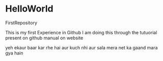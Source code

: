 # HelloWorld
FirstRepository

This is my first Experience in Github
I am doing this through the tutuorial present on github manual on website

yeh ekaur baar kar rhe hai aur kuch nhi aur sala mera net ka gaand mara gya hain
